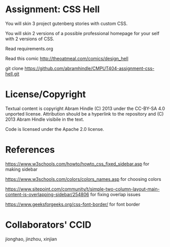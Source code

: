Assignment: CSS Hell
====================

You will skin 3 project gutenberg stories with custom CSS.

You will skin 2 versions of a possible professional homepage for your
self with 2 versions of CSS.

Read requirements.org

Read this comic http://theoatmeal.com/comics/design_hell

git clone https://github.com/abramhindle/CMPUT404-assignment-css-hell.git

License/Copyright
=================

Textual content is copyright Abram Hindle (C) 2013 under the CC-BY-SA
4.0 unported license. Attribution should be a hyperlink to the
repository and (C) 2013 Abram Hindle visibile in the text.

Code is licensed under the Apache 2.0 license.


References
==========

https://www.w3schools.com/howto/howto_css_fixed_sidebar.asp for making sidebar

https://www.w3schools.com/colors/colors_names.asp for choosing colors

https://www.sitepoint.com/community/t/simple-two-column-layout-main-content-is-overlapping-sidebar/254806 for fixing overlap issues

https://www.geeksforgeeks.org/css-font-border/ for font border


Collaborators' CCID
===================

jionghao, jinzhou, xinjian
